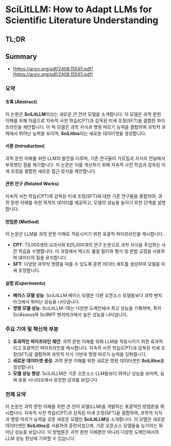 # SciLitLLM: How to Adapt LLMs for Scientific Literature Understanding
## TL;DR
## Summary
- [https://arxiv.org/pdf/2408.15545.pdf](https://arxiv.org/pdf/2408.15545.pdf)

### 요약

#### 초록 (Abstract)
이 논문은 **SciLitLLM**이라는 새로운 큰 언어 모델을 소개합니다. 이 모델은 과학 문헌 이해를 위해 처음으로 지속적 사전 학습(CPT)과 감독된 미세 조정(SFT)을 결합한 파이프라인을 제안합니다. 이 빅 모델은 과학 지식과 명령 따르기 능력을 결합하여 과학적 과제에서 뛰어난 능력을 보이며, **SciLitIns**라는 새로운 데이터셋을 생성합니다.

#### 서론 (Introduction)
과학 문헌 이해를 위한 LLM의 발전을 다루며, 기존 연구들이 가르침과 지식의 전달에서 부족했던 점을 제기합니다. 이 논문은 이를 개선하기 위해 지속적 사전 학습과 감독된 미세 조정을 결합한 새로운 접근 방식을 제안합니다.

#### 관련 연구 (Related Works)
지속적 사전 학습(CPT)와 감독된 미세 조정(SFT)에 대한 기존 연구들을 종합하여, 과학 문헌 이해를 위한 최적의 데이터를 제공하고, 모델의 성능을 높이기 위한 단계를 설명합니다.

#### 방법론 (Method)
이 논문은 LLM을 과학 문헌 이해로 적응시키기 위한 포괄적 파이프라인을 제시합니다. 
- **CPT**: 73,000개의 교과서와 625,000개의 연구 논문으로 과학 지식을 주입하는 사전 학습을 수행합니다. 이 과정에서 텍스트 품질 필터와 형식 및 문법 교정을 사용하여 데이터의 질을 유지합니다.
- **SFT**: 다양한 과학적 명령을 따를 수 있도록 훈련 데이터 세트를 생성하여 모델을 미세 조정합니다.

#### 실험 (Experiments)
- **베이스 모델 성능**: SciLitLLM 베이스 모델은 다른 오픈소스 모델들보다 과학 벤치마크에서 뛰어난 성능을 나타냅니다.
- **명령 모델 성능**: SciLitLLM-7B는 다양한 도메인에서 최고 성능을 기록하며, 특히 SciAssess와 SciRIFF 벤치마크에서 높은 성능을 나타냅니다.

### 주요 기여 및 혁신적 부분

1. **효과적인 파이프라인 제안**: 과학 문헌 이해를 위해 LLM을 적응시키기 위한 효과적이고 포괄적인 파이프라인을 제시합니다. 지속적 사전 학습(CPT)과 감독된 미세 조정(SFT)을 결합하여 과학적 지식 기반과 명령 따르기 능력을 강화합니다.
2. **새로운 데이터셋 생성**: 과학 문헌 이해를 위한 새로운 명령 데이터셋인 **SciLitIns**를 생성합니다.
3. **모델 성능 향상**: SciLitLLM은 기존 오픈소스 LLM들보다 뛰어난 성능을 보이며, 실제 응용 시나리오에서 유망한 성과를 보입니다.

### 전체 요약

이 논문은 과학 문헌 이해를 위한 큰 언어 모델(LLM)을 개발하는 포괄적인 방법론을 제시합니다. 지속적 사전 학습(CPT)과 감독된 미세 조정(SFT)을 결합하여, 과학적 지식과 명령 따르기 능력을 갖춘 새로운 모델인 **SciLitLLM**를 소개합니다. 이 모델은 새로운 데이터셋인 **SciLitIns**를 사용하여 훈련되었으며, 기존 오픈소스 모델들을 능가하는 뛰어난 성능을 보입니다. 이 방법론은 과학 문헌 이해뿐만 아니라 다양한 도메인에서의 LLM 성능 향상에 기여할 수 있습니다.